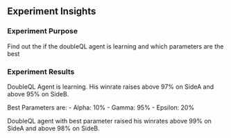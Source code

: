 
## Experiment Insights

### Experiment Purpose
Find out the if the doubleQL agent is learning and which parameters are the best

### Experiment Results
DoubleQL Agent is learning. His winrate raises above 97% on SideA and above 95% on SideB.

Best Parameters are:
    - Alpha:    10%
    - Gamma:    95%
    - Epsilon:  20%

DoubleQL agent with best parameter raised his winrates above 99% on SideA and above 98% on SideB.